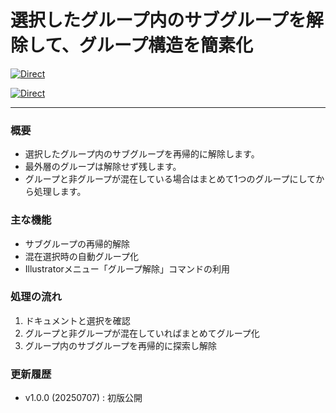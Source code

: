 # 選択したグループ内のサブグループを解除して、グループ構造を簡素化

[![Direct](https://img.shields.io/badge/Direct%20Link-SimplifyGroups.jsx-ffcc00.svg)](https://github.com/swwwitch/illustrator-scripts/blob/master/jsx/SimplifyGroups.jsx)

[![Direct](https://img.shields.io/badge/Back%20to%20home-All%20scripts-cccccc.svg)](https://github.com/swwwitch/illustrator-scripts/blob/master/README.md)

---

### 概要

- 選択したグループ内のサブグループを再帰的に解除します。
- 最外層のグループは解除せず残します。
- グループと非グループが混在している場合はまとめて1つのグループにしてから処理します。

### 主な機能

- サブグループの再帰的解除
- 混在選択時の自動グループ化
- Illustratorメニュー「グループ解除」コマンドの利用

### 処理の流れ

1. ドキュメントと選択を確認
2. グループと非グループが混在していればまとめてグループ化
3. グループ内のサブグループを再帰的に探索し解除

### 更新履歴

- v1.0.0 (20250707) : 初版公開